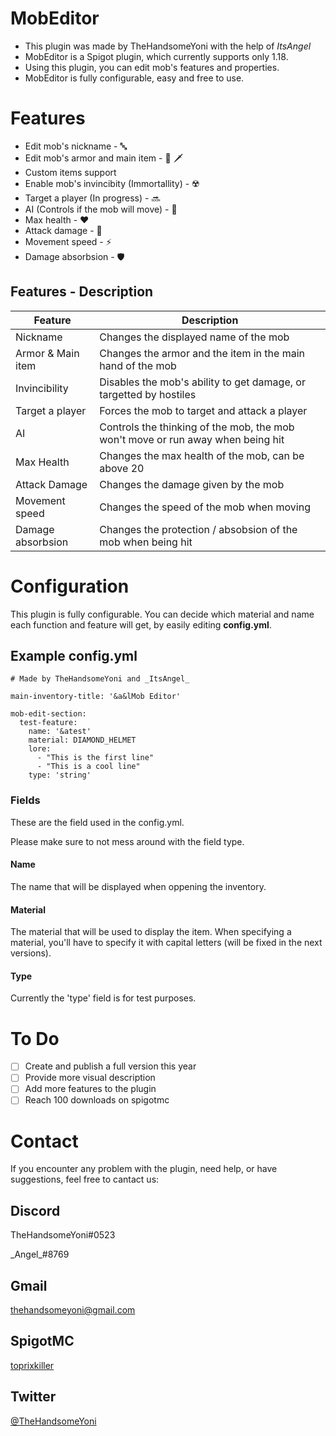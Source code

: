# MobEditor
- This plugin was made by TheHandsomeYoni with the help of _ItsAngel_
- MobEditor is a Spigot plugin, which currently supports only 1.18. 
- Using this plugin, you can edit mob's features and properties.
- MobEditor is fully configurable, easy and free to use.

<!-- ![](https://img.shields.io/github/v/release/Angel-Yoni/MobEditor.svg) -->



# Features
- Edit mob's nickname - 🔤
- Edit mob's armor and main item - 👕 🗡️
- Custom items support 
- Enable mob's invincibity (Immortallity) - ☢️
- Target a player (In progress) - 🔜
- AI (Controls if the mob will move) - 🤖
- Max health - ❤️
- Attack damage - 🦾
- Movement speed - ⚡
- Damage absorbsion - 🛡️

## Features - Description

| Feature       |   Description |
| ------------- | ------------- |
| Nickname      | Changes the displayed name of the mob |
| Armor & Main item  | Changes the armor and the item in the main hand of the mob  |
| Invincibility  | Disables the mob's ability to get damage, or targetted by hostiles  |
| Target a player  | Forces the mob to target and attack a player  |
| AI  | Controls the thinking of the mob, the mob won't move or run away when being hit  |
| Max Health  | Changes the max health of the mob, can be above 20  |
| Attack Damage  | Changes the damage given by the mob  |
| Movement speed  | Changes the speed of the mob when moving  |
| Damage absorbsion  | Changes the protection / absobsion of the mob when being hit  |

# Configuration
This plugin is fully configurable. 
You can decide which material and name each function and feature will get, by easily editing **config.yml**.

## Example config.yml

```
# Made by TheHandsomeYoni and _ItsAngel_

main-inventory-title: '&a&lMob Editor'

mob-edit-section:
  test-feature:
    name: '&atest'
    material: DIAMOND_HELMET
    lore:
      - "This is the first line"
      - "This is a cool line"
    type: 'string'
```

### Fields
These are the field used in the config.yml. 

Please make sure to not mess around with the field type.

#### **Name**
 The name that will be displayed when oppening the inventory.

#### **Material** 
 The material that will be used to display the item.
 When specifying a material, you'll have to specify it with capital letters (will be fixed in the next versions).

#### **Type** 
 Currently the 'type' field is for test purposes.


# To Do
- [ ] Create and publish a full version this year
- [ ] Provide more visual description
- [ ] Add more features to the plugin
- [ ] Reach 100 downloads on spigotmc

# Contact
If you encounter any problem with the plugin, need help, or have suggestions, feel free to cantact us:
## Discord
TheHandsomeYoni#0523

\_Angel\_#8769

## Gmail
thehandsomeyoni@gmail.com

## SpigotMC
[toprixkiller](https://www.spigotmc.org/members/toprixkiller.859687/)

## Twitter
[@TheHandsomeYoni](https://twitter.com/TheHandsomeYoni)
